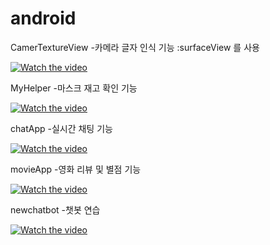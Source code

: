 # android

CamerTextureView
-카메라 글자 인식 기능 :surfaceView 를 사용

[![Watch the video](https://youtu.be/xvuabyeVMiw/1.jpg)](https://youtu.be/xvuabyeVMiw)


MyHelper
-마스크 재고 확인 기능

[![Watch the video](https://youtu.be/Qwh-9c3KmgE/0.jpg)](https://youtu.be/Qwh-9c3KmgE)



chatApp
-실시간 채팅 기능

[![Watch the video](https://youtu.be/iYW6IPzkTb0/0.jpg)](https://youtu.be/iYW6IPzkTb0)


movieApp
-영화 리뷰 및 별점 기능

[![Watch the video](https://i.imgur.com/vKb2F1B.png)](https://youtu.be/xvuabyeVMiw)

newchatbot
-챗봇 연습

[![Watch the video](https://youtu.be/I32GTySzcO4/0.jpg)](https://youtu.be/I32GTySzcO4)

